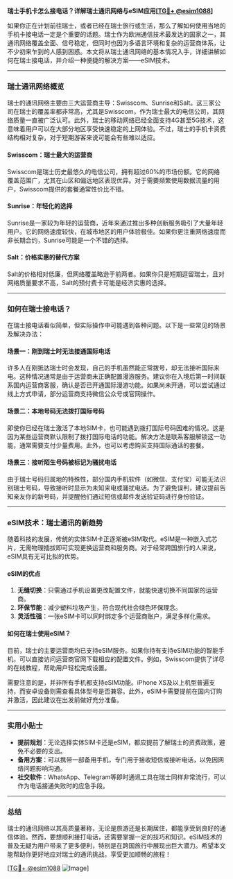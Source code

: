 **瑞士手机卡怎么接电话？详解瑞士通讯网络与eSIM应用[[TG💪+ @esim1088](https://t.me/s/esim1088)]**

如果你正在计划前往瑞士，或者已经在瑞士旅行或生活，那么了解如何使用当地的手机卡接电话一定是个重要的话题。瑞士作为欧洲通信技术最发达的国家之一，其通讯网络覆盖全面、信号稳定，但同时也因为多语言环境和复杂的运营商体系，让不少初来乍到的人感到困惑。本文将从瑞士通讯网络的基本情况入手，详细讲解如何在瑞士接电话，并介绍一种便捷的解决方案——eSIM技术。

---

### 瑞士通讯网络概览

瑞士的通讯网络主要由三大运营商主导：Swisscom、Sunrise和Salt。这三家公司在瑞士的覆盖率都非常高，尤其是Swisscom，作为瑞士最大的电信公司，其网络质量一直被广泛认可。此外，瑞士的移动网络已经全面支持4G甚至5G技术，这意味着用户可以在大部分地区享受快速稳定的上网体验。不过，瑞士的手机卡资费结构相对复杂，对于短期游客来说可能会有些难以适应。

#### Swisscom：瑞士最大的运营商
Swisscom是瑞士历史最悠久的电信公司，拥有超过60%的市场份额。它的网络覆盖范围广，尤其在山区和偏远地区表现优异。对于需要频繁使用数据流量的用户，Swisscom提供的套餐通常性价比不错。

#### Sunrise：年轻化的选择
Sunrise是一家较为年轻的运营商，近年来通过推出多种创新服务吸引了大量年轻用户。它的网络速度较快，在城市地区的用户体验极佳。如果你更注重网络速度而非长期合约，Sunrise可能是一个不错的选择。

#### Salt：价格实惠的替代方案
Salt的价格相对低廉，但网络覆盖略逊于前两者。如果你只是短期逗留瑞士，且对网络质量要求不高，Salt的预付费卡可能是经济实惠的选择。

---

### 如何在瑞士接电话？

在瑞士接电话看似简单，但实际操作中可能遇到各种问题。以下是一些常见的场景及解决办法：

#### 场景一：刚到瑞士时无法接通国际电话
许多人在刚抵达瑞士时会发现，自己的手机虽然能正常拨号，却无法接听国际来电。这种情况通常是由于运营商未正确配置漫游服务。建议你在入境后第一时间联系国内运营商客服，确认是否已开通国际漫游功能。如果尚未开通，可以尝试通过线上方式申请，部分运营商支持微信公众号或官网操作。

#### 场景二：本地号码无法拨打国际号码
即使你已经在瑞士激活了本地SIM卡，也可能遇到拨打国际号码困难的情况。这是因为某些运营商默认限制了拨打国际电话的功能。解决方法是联系客服解锁这一功能，通常需要支付少量费用。此外，也可以考虑购买支持国际通话的套餐。

#### 场景三：接听陌生号码被标记为骚扰电话
由于瑞士号码归属地的特殊性，部分国内手机软件（如微信、支付宝）可能无法识别瑞士号码，导致接听时显示为未知来电或骚扰电话。为了避免误判，建议提前告知亲友你的新号码，并提醒他们通过短信或邮件发送验证码进行身份验证。

---

### eSIM技术：瑞士通讯的新趋势

随着科技的发展，传统的实体SIM卡正逐渐被eSIM取代。eSIM是一种嵌入式芯片，无需物理插拔即可实现更换运营商和服务商。对于经常跨国旅行的人来说，eSIM具有无可比拟的优势。

#### eSIM的优点
1. **无缝切换**：只需通过手机设置更改配置文件，就能快速切换不同国家的运营商。
2. **环保节能**：减少塑料垃圾产生，符合现代社会绿色环保理念。
3. **灵活性强**：一张eSIM卡可以同时绑定多个运营商账户，满足多样化需求。

#### 如何在瑞士使用eSIM？
目前，瑞士的主要运营商均已支持eSIM服务。如果你持有支持eSIM功能的智能手机，可以直接访问运营商官网下载相应的配置文件。例如，Swisscom提供了详尽的在线教程，帮助用户轻松完成设置。

需要注意的是，并非所有手机都支持eSIM功能。iPhone XS及以上机型普遍支持，而安卓设备则需查看具体型号是否兼容。此外，eSIM卡需要提前在国内订购并激活，因此建议在出发前做好充分准备。

---

### 实用小贴士

- **提前规划**：无论选择实体SIM卡还是eSIM，都应提前了解瑞士的资费政策，避免不必要的支出。
- **备用方案**：可以携带一部备用手机，专门用于接收短信或接听电话，以免因网络问题影响沟通。
- **社交软件**：WhatsApp、Telegram等即时通讯工具在瑞士同样非常流行，可以作为电话接通失败时的应急手段。

---

### 总结

瑞士的通讯网络以其高质量著称，无论是旅游还是长期居住，都能享受到良好的通信体验。然而，要想顺利接打电话，还需要掌握一定的技巧和知识。eSIM技术的普及无疑为用户带来了更多便利，特别是在跨国旅行中展现出巨大潜力。希望本文能帮助你更好地应对瑞士的通讯挑战，享受更加顺畅的旅程！

[[TG💪+ @esim1088](https://t.me/s/esim1088) ![Image](https://i.postimg.cc/4NQfJmqS/Snipaste-2025-05-13-00-14-12.png)]